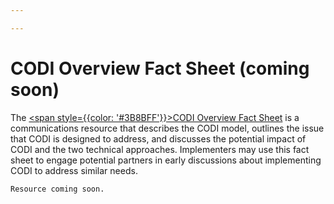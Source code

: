 ```yaml
---

---
```


# CODI Overview Fact Sheet (coming soon)


The [<span style={{color: '#3B8BFF'}}>CODI Overview Fact Sheet</span>](#) is a
communications resource that describes the CODI model, outlines the issue that
CODI is designed to address, and discusses the potential impact of CODI and the
two technical approaches. Implementers may use this fact sheet to engage
potential partners in early discussions about implementing CODI to address
similar needs.

<div style={{width: '250px' }}>

    Resource coming soon.

</div>
